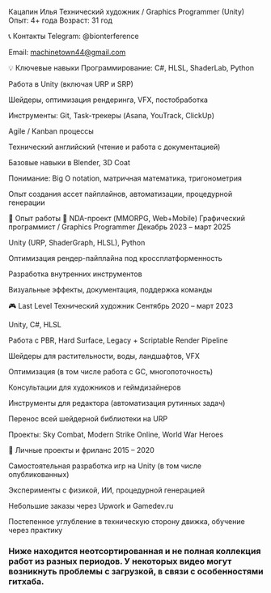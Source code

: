 Кацапин Илья
Технический художник / Graphics Programmer (Unity)
Опыт: 4+ года
Возраст: 31 год

📞 Контакты
Telegram: @bionterference

Email: machinetown44@gmail.com

💡 Ключевые навыки
Программирование: C#, HLSL, ShaderLab, Python

Работа в Unity (включая URP и SRP)

Шейдеры, оптимизация рендеринга, VFX, постобработка

Инструменты: Git, Task-трекеры (Asana, YouTrack, ClickUp)

Agile / Kanban процессы

Технический английский (чтение и работа с документацией)

Базовые навыки в Blender, 3D Coat

Понимание: Big O notation, матричная математика, тригонометрия

Опыт создания ассет пайплайнов, автоматизации, процедурной генерации

🧠 Опыт работы
🔧 NDA-проект (MMORPG, Web+Mobile)
Графический программист / Graphics Programmer
Декабрь 2023 – март 2025

Unity (URP, ShaderGraph, HLSL), Python

Оптимизация рендер-пайплайна под кроссплатформенность

Разработка внутренних инструментов

Визуальные эффекты, документация, поддержка команды

🎮 Last Level
Технический художник
Сентябрь 2020 – март 2023

Unity, C#, HLSL

Работа с PBR, Hard Surface, Legacy + Scriptable Render Pipeline

Шейдеры для растительности, воды, ландшафтов, VFX

Оптимизация (в том числе работа с GC, многопоточность)

Консультации для художников и геймдизайнеров

Инструменты для редактора (автоматизация рутинных задач)

Перенос всей шейдерной библиотеки на URP

Проекты: Sky Combat, Modern Strike Online, World War Heroes

🔬 Личные проекты и фриланс
2015 – 2020

Самостоятельная разработка игр на Unity (в том числе опубликованных)

Эксперименты с физикой, ИИ, процедурной генерацией

Небольшие заказы через Upwork и Gamedev.ru

Постепенное углубление в техническую сторону движка, обучение через практику

### Ниже находится неотсортированная и не полная коллекция работ из разных периодов. У некоторых видео могут возникнуть проблемы с загрузкой, в связи с особенностями гитхаба. 
